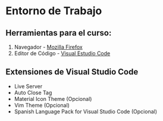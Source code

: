 # Entorno de Trabajo 

## Herramientas para el curso:
1. Navegador - [Mozilla Firefox](https://www.mozilla.org/es-ES/firefox/new/)
2. Editor de Código - [Visual Estudio Code](https://code.visualstudio.com/) 

## Extensiones de Visual Studio Code 

- Live Server
- Auto Close Tag
- Material Icon Theme (Opcional)
- Vim Theme (Opcional)
- Spanish Language Pack for Visual Studio Code (Opcional)


